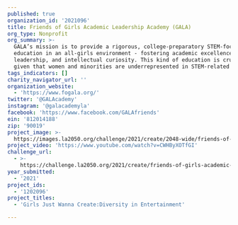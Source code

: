```yaml
---
published: true
organization_id: '2021096'
title: Friends of Girls Academic Leadership Academy (GALA)
org_type: Nonprofit
org_summary: >-
  GALA’s mission is to provide a rigorous, college-preparatory STEM-focused
  education in an all-girls environment - fostering academic excellence,
  leadership, and intellectual curiosity. This kind of education is crucial
  given that women and minorities are underrepresented in STEM-related fields.
tags_indicators: []
charity_navigator_url: ''
organization_website:
  - 'https://www.fogala.org/'
twitter: '@GALAcademy'
instagram: '@galacademyla'
facebook: 'https://www.facebook.com/GALAfriends'
ein: '812014188'
zip: '90019'
project_image: >-
  https://images.la2050.org/challenge/2021/create/2048-wide/friends-of-girls-academic-leadership-academy-gala.jpg
project_video: 'https://www.youtube.com/watch?v=CWHByXOTfGI'
challenge_url:
  - >-
    https://challenge.la2050.org/2021/create/friends-of-girls-academic-leadership-academy-gala/
year_submitted:
  - '2021'
project_ids:
  - '1202096'
project_titles:
  - 'Girls Just Wanna Create:Diversity in Entertainment'

---
```

